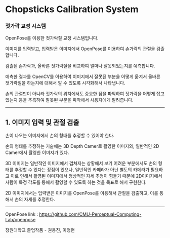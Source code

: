 # Chopsticks Calibration System
### 젓가락 교정 시스템

OpenPose를 이용한 젓가락질 교정 시스템입니다.

이미지를 입력받고, 입력받은 이미지에서 OpenPose를 이용하여 손가락의 관절을 검출합니다.

검출된 손가락과, 올바른 젓가락질을 비교하여 얼마나 잘못되었는지를 예측합니다.

예측한 결과를 OpenCV를 이용하여 이미지에서 잘못된 부분을 어떻게 옮겨서 올바른 젓가락질을 하는지에 대해서 알 수 있도록 시각화해서 나타냅니다.

손의 관절만이 아니라 젓가락의 위치에서도 중요한 점을 파악하여 젓가락을 어떻게 잡고 있는지 등을 추측하여 잘못된 부분을 파악해서 사용자에게 알려줍니다.

---------------------------------------------------------------------------------------------------------------------------------------------------------------

## 1. 이미지 입력 및 관절 검출

손이 나오는 이미지에서 손의 형태를 추정할 수 있어야 한다.

손의 형태를 추정하는 기술에는 3D Depth Camer로 촬영한 이미지와, 일반적인 2D Camer에서 촬영한 이미지가 있다.

3D 이미지는 일반적인 이미지에서 겹쳐지는 상황에서 보기 어려운 부분에서도 손의 형태를 추정할 수 있다는 장점이 있으나, 일반적인 카메라가 아닌 별도의 카메라가 필요하고 이로 인해서 촬영된 이미지에서 정상적인 자세 추정이 힘들기 때문에 2D이미지에서 사람이 특정 각도를 통해서 촬영할 수 있도록 하는 것을 목표로 해서 구현한다.

2D 이미지에서는 입력받은 이미지를 OpenPose를 이용해서 관절을 검출하고, 이를 통해서 손의 자세를 추정한다.












---------------------------------------------------------------------------------------------------------------------------------------------------------------

OpenPose link : https://github.com/CMU-Perceptual-Computing-Lab/openpose

창원대학교 졸업작품 - 권용진, 이정현

